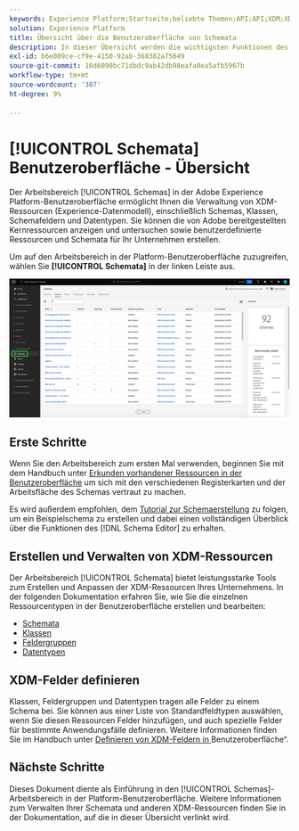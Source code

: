 ```yaml
---
keywords: Experience Platform;Startseite;beliebte Themen;API;API;XDM;XDM-System;Experience-Datenmodell;Datenmodell;UI;Arbeitsbereich;
solution: Experience Platform
title: Übersicht über die Benutzeroberfläche von Schemata
description: In dieser Übersicht werden die wichtigsten Funktionen des Arbeitsbereichs Schemata in Experience Platform behandelt.
exl-id: b6e089ce-cf9e-4150-92ab-368382a75049
source-git-commit: 16d6090bc71dbdc9ab42db98eafa0ea5afb5967b
workflow-type: tm+mt
source-wordcount: '307'
ht-degree: 9%

---
```


# [!UICONTROL Schemata] Benutzeroberfläche - Übersicht

Der Arbeitsbereich [!UICONTROL Schemas] in der Adobe Experience Platform-Benutzeroberfläche ermöglicht Ihnen die Verwaltung von XDM-Ressourcen (Experience-Datenmodell), einschließlich Schemas, Klassen, Schemafeldern und Datentypen. Sie können die von Adobe bereitgestellten Kernressourcen anzeigen und untersuchen sowie benutzerdefinierte Ressourcen und Schemata für Ihr Unternehmen erstellen.

Um auf den Arbeitsbereich in der Platform-Benutzeroberfläche zuzugreifen, wählen Sie **[!UICONTROL Schemata]** in der linken Leiste aus.

![Der Arbeitsbereich „Schemata“ mit hervorgehobenen Schemata in der linken Navigation der Platform-Benutzeroberfläche.](../images/ui/overview/schemas-tab.png)

## Erste Schritte

Wenn Sie den Arbeitsbereich zum ersten Mal verwenden, beginnen Sie mit dem Handbuch unter [Erkunden vorhandener Ressourcen in der Benutzeroberfläche](./explore.md) um sich mit den verschiedenen Registerkarten und der Arbeitsfläche des Schemas vertraut zu machen.

Es wird außerdem empfohlen, dem [Tutorial zur Schemaerstellung](../tutorials/create-schema-ui.md) zu folgen, um ein Beispielschema zu erstellen und dabei einen vollständigen Überblick über die Funktionen des [!DNL Schema Editor] zu erhalten.

## Erstellen und Verwalten von XDM-Ressourcen

Der Arbeitsbereich [!UICONTROL Schemata] bietet leistungsstarke Tools zum Erstellen und Anpassen der XDM-Ressourcen Ihres Unternehmens. In der folgenden Dokumentation erfahren Sie, wie Sie die einzelnen Ressourcentypen in der Benutzeroberfläche erstellen und bearbeiten:

* [Schemata](./resources/schemas.md)
* [Klassen](./resources/classes.md)
* [Feldergruppen](./resources/field-groups.md)
* [Datentypen](./resources/data-types.md)

## XDM-Felder definieren

Klassen, Feldergruppen und Datentypen tragen alle Felder zu einem Schema bei. Sie können aus einer Liste von Standardfeldtypen auswählen, wenn Sie diesen Ressourcen Felder hinzufügen, und auch spezielle Felder für bestimmte Anwendungsfälle definieren. Weitere Informationen finden Sie im Handbuch unter [Definieren von XDM-Feldern in ](./fields/overview.md) Benutzeroberfläche“.

## Nächste Schritte

Dieses Dokument diente als Einführung in den [!UICONTROL Schemas]-Arbeitsbereich in der Platform-Benutzeroberfläche. Weitere Informationen zum Verwalten Ihrer Schemata und anderen XDM-Ressourcen finden Sie in der Dokumentation, auf die in dieser Übersicht verlinkt wird.
